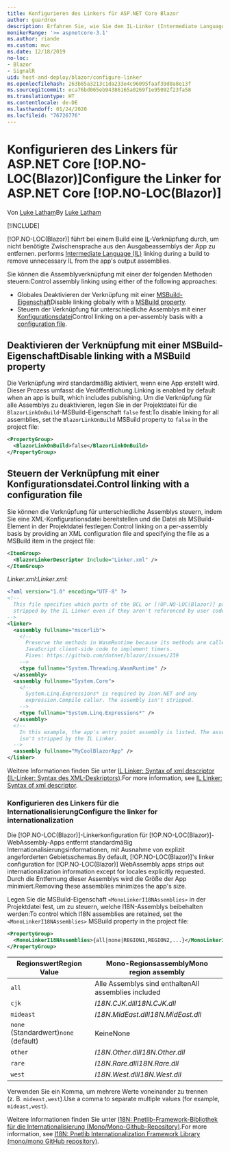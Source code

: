 ```yaml
---
title: Konfigurieren des Linkers für ASP.NET Core Blazor
author: guardrex
description: Erfahren Sie, wie Sie den IL-Linker (Intermediate Language, Zwischensprache) beim Erstellen einer Blazor-App steuern.
monikerRange: '>= aspnetcore-3.1'
ms.author: riande
ms.custom: mvc
ms.date: 12/18/2019
no-loc:
- Blazor
- SignalR
uid: host-and-deploy/blazor/configure-linker
ms.openlocfilehash: 263b85a3213c1da233e4c96095faaf39d0a8e13f
ms.sourcegitcommit: eca76bd065eb94386165a0269f1e95092f23fa58
ms.translationtype: HT
ms.contentlocale: de-DE
ms.lasthandoff: 01/24/2020
ms.locfileid: "76726776"
---
```

# <a name="configure-the-linker-for-aspnet-core-opno-locblazor"></a><span data-ttu-id="b2580-103">Konfigurieren des Linkers für ASP.NET Core [!OP.NO-LOC(Blazor)]</span><span class="sxs-lookup"><span data-stu-id="b2580-103">Configure the Linker for ASP.NET Core [!OP.NO-LOC(Blazor)]</span></span>

<span data-ttu-id="b2580-104">Von [Luke Latham](https://github.com/guardrex)</span><span class="sxs-lookup"><span data-stu-id="b2580-104">By [Luke Latham](https://github.com/guardrex)</span></span>

[!INCLUDE[](~/includes/blazorwasm-preview-notice.md)]

[!OP.NO-LOC(Blazor)]<span data-ttu-id="b2580-105"> führt bei einem Build eine [IL](/dotnet/standard/managed-code#intermediate-language--execution)-Verknüpfung durch, um nicht benötigte Zwischensprache aus den Ausgabeassemblys der App zu entfernen.</span><span class="sxs-lookup"><span data-stu-id="b2580-105"> performs [Intermediate Language (IL)](/dotnet/standard/managed-code#intermediate-language--execution) linking during a build to remove unnecessary IL from the app's output assemblies.</span></span>

<span data-ttu-id="b2580-106">Sie können die Assemblyverknüpfung mit einer der folgenden Methoden steuern:</span><span class="sxs-lookup"><span data-stu-id="b2580-106">Control assembly linking using either of the following approaches:</span></span>

* <span data-ttu-id="b2580-107">Globales Deaktivieren der Verknüpfung mit einer [MSBuild-Eigenschaft](#disable-linking-with-a-msbuild-property)</span><span class="sxs-lookup"><span data-stu-id="b2580-107">Disable linking globally with a [MSBuild property](#disable-linking-with-a-msbuild-property).</span></span>
* <span data-ttu-id="b2580-108">Steuern der Verknüpfung für unterschiedliche Assemblys mit einer [Konfigurationsdatei](#control-linking-with-a-configuration-file)</span><span class="sxs-lookup"><span data-stu-id="b2580-108">Control linking on a per-assembly basis with a [configuration file](#control-linking-with-a-configuration-file).</span></span>

## <a name="disable-linking-with-a-msbuild-property"></a><span data-ttu-id="b2580-109">Deaktivieren der Verknüpfung mit einer MSBuild-Eigenschaft</span><span class="sxs-lookup"><span data-stu-id="b2580-109">Disable linking with a MSBuild property</span></span>

<span data-ttu-id="b2580-110">Die Verknüpfung wird standardmäßig aktiviert, wenn eine App erstellt wird. Dieser Prozess umfasst die Veröffentlichung.</span><span class="sxs-lookup"><span data-stu-id="b2580-110">Linking is enabled by default when an app is built, which includes publishing.</span></span> <span data-ttu-id="b2580-111">Um die Verknüpfung für alle Assemblys zu deaktivieren, legen Sie in der Projektdatei für die `BlazorLinkOnBuild`-MSBuild-Eigenschaft `false` fest:</span><span class="sxs-lookup"><span data-stu-id="b2580-111">To disable linking for all assemblies, set the `BlazorLinkOnBuild` MSBuild property to `false` in the project file:</span></span>

```xml
<PropertyGroup>
  <BlazorLinkOnBuild>false</BlazorLinkOnBuild>
</PropertyGroup>
```

## <a name="control-linking-with-a-configuration-file"></a><span data-ttu-id="b2580-112">Steuern der Verknüpfung mit einer Konfigurationsdatei.</span><span class="sxs-lookup"><span data-stu-id="b2580-112">Control linking with a configuration file</span></span>

<span data-ttu-id="b2580-113">Sie können die Verknüpfung für unterschiedliche Assemblys steuern, indem Sie eine XML-Konfigurationsdatei bereitstellen und die Datei als MSBuild-Element in der Projektdatei festlegen:</span><span class="sxs-lookup"><span data-stu-id="b2580-113">Control linking on a per-assembly basis by providing an XML configuration file and specifying the file as a MSBuild item in the project file:</span></span>

```xml
<ItemGroup>
  <BlazorLinkerDescriptor Include="Linker.xml" />
</ItemGroup>
```

<span data-ttu-id="b2580-114">*Linker.xml*:</span><span class="sxs-lookup"><span data-stu-id="b2580-114">*Linker.xml*:</span></span>

```xml
<?xml version="1.0" encoding="UTF-8" ?>
<!--
  This file specifies which parts of the BCL or [!OP.NO-LOC(Blazor)] packages must not be
  stripped by the IL Linker even if they aren't referenced by user code.
-->
<linker>
  <assembly fullname="mscorlib">
    <!--
      Preserve the methods in WasmRuntime because its methods are called by 
      JavaScript client-side code to implement timers.
      Fixes: https://github.com/dotnet/blazor/issues/239
    -->
    <type fullname="System.Threading.WasmRuntime" />
  </assembly>
  <assembly fullname="System.Core">
    <!--
      System.Linq.Expressions* is required by Json.NET and any 
      expression.Compile caller. The assembly isn't stripped.
    -->
    <type fullname="System.Linq.Expressions*" />
  </assembly>
  <!--
    In this example, the app's entry point assembly is listed. The assembly
    isn't stripped by the IL Linker.
  -->
  <assembly fullname="MyCoolBlazorApp" />
</linker>
```

<span data-ttu-id="b2580-115">Weitere Informationen finden Sie unter [IL Linker: Syntax of xml descriptor (IL-Linker: Syntax des XML-Deskriptors)](https://github.com/mono/linker/blob/master/src/linker/README.md#syntax-of-xml-descriptor).</span><span class="sxs-lookup"><span data-stu-id="b2580-115">For more information, see [IL Linker: Syntax of xml descriptor](https://github.com/mono/linker/blob/master/src/linker/README.md#syntax-of-xml-descriptor).</span></span>

### <a name="configure-the-linker-for-internationalization"></a><span data-ttu-id="b2580-116">Konfigurieren des Linkers für die Internationalisierung</span><span class="sxs-lookup"><span data-stu-id="b2580-116">Configure the linker for internationalization</span></span>

<span data-ttu-id="b2580-117">Die [!OP.NO-LOC(Blazor)]-Linkerkonfiguration für [!OP.NO-LOC(Blazor)]-WebAssembly-Apps entfernt standardmäßig Internationalisierungsinformationen, mit Ausnahme von explizit angeforderten Gebietsschemas.</span><span class="sxs-lookup"><span data-stu-id="b2580-117">By default, [!OP.NO-LOC(Blazor)]'s linker configuration for [!OP.NO-LOC(Blazor)] WebAssembly apps strips out internationalization information except for locales explicitly requested.</span></span> <span data-ttu-id="b2580-118">Durch die Entfernung dieser Assemblys wird die Größe der App minimiert.</span><span class="sxs-lookup"><span data-stu-id="b2580-118">Removing these assemblies minimizes the app's size.</span></span>

<span data-ttu-id="b2580-119">Legen Sie die MSBuild-Eigenschaft `<MonoLinkerI18NAssemblies>` in der Projektdatei fest, um zu steuern, welche I18N-Assemblys beibehalten werden:</span><span class="sxs-lookup"><span data-stu-id="b2580-119">To control which I18N assemblies are retained, set the `<MonoLinkerI18NAssemblies>` MSBuild property in the project file:</span></span>

```xml
<PropertyGroup>
  <MonoLinkerI18NAssemblies>{all|none|REGION1,REGION2,...}</MonoLinkerI18NAssemblies>
</PropertyGroup>
```

| <span data-ttu-id="b2580-120">Regionswert</span><span class="sxs-lookup"><span data-stu-id="b2580-120">Region Value</span></span>     | <span data-ttu-id="b2580-121">Mono-Regionsassembly</span><span class="sxs-lookup"><span data-stu-id="b2580-121">Mono region assembly</span></span>    |
| ---------------- | ----------------------- |
| `all`            | <span data-ttu-id="b2580-122">Alle Assemblys sind enthalten</span><span class="sxs-lookup"><span data-stu-id="b2580-122">All assemblies included</span></span> |
| `cjk`            | <span data-ttu-id="b2580-123">*I18N.CJK.dll*</span><span class="sxs-lookup"><span data-stu-id="b2580-123">*I18N.CJK.dll*</span></span>          |
| `mideast`        | <span data-ttu-id="b2580-124">*I18N.MidEast.dll*</span><span class="sxs-lookup"><span data-stu-id="b2580-124">*I18N.MidEast.dll*</span></span>      |
| <span data-ttu-id="b2580-125">`none` (Standardwert)</span><span class="sxs-lookup"><span data-stu-id="b2580-125">`none` (default)</span></span> | <span data-ttu-id="b2580-126">Keine</span><span class="sxs-lookup"><span data-stu-id="b2580-126">None</span></span>                    |
| `other`          | <span data-ttu-id="b2580-127">*I18N.Other.dll*</span><span class="sxs-lookup"><span data-stu-id="b2580-127">*I18N.Other.dll*</span></span>        |
| `rare`           | <span data-ttu-id="b2580-128">*I18N.Rare.dll*</span><span class="sxs-lookup"><span data-stu-id="b2580-128">*I18N.Rare.dll*</span></span>         |
| `west`           | <span data-ttu-id="b2580-129">*I18N.West.dll*</span><span class="sxs-lookup"><span data-stu-id="b2580-129">*I18N.West.dll*</span></span>         |

<span data-ttu-id="b2580-130">Verwenden Sie ein Komma, um mehrere Werte voneinander zu trennen (z. B. `mideast,west`).</span><span class="sxs-lookup"><span data-stu-id="b2580-130">Use a comma to separate multiple values (for example, `mideast,west`).</span></span>

<span data-ttu-id="b2580-131">Weitere Informationen finden Sie unter [I18N: Pnetlib-Framework-Bibliothek für die Internationalisierung (Mono/Mono-Github-Repository)](https://github.com/mono/mono/tree/master/mcs/class/I18N).</span><span class="sxs-lookup"><span data-stu-id="b2580-131">For more information, see [I18N: Pnetlib Internationalization Framework Library (mono/mono GitHub repository)](https://github.com/mono/mono/tree/master/mcs/class/I18N).</span></span>
